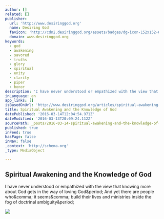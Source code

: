 ```yaml
---
author: []
related: []
publisher:
  url: 'http://www.desiringgod.org'
  name: Desiring God
  favicon: 'http://cdn2.desiringgod.org/assets/badges/dg-icon-152x152-86eef022b0098acffb7bede4e3b6d4c41078103557c7ba2608c51fd4a6f84edc.png'
  domain: www.desiringgod.org
keywords:
  - god
  - awakening
  - savored
  - truths
  - glory
  - spiritual
  - unity
  - clarity
  - piper
  - honor
description: 'I have never understood or empathized with the view that knowing more about God gets in the way of loving God. And yet there are people who, it seems, build their lives and ministries inside the fog of doctrinal ambiguity.'
inLanguage: en
app_links: []
isBasedOnUrl: 'http://www.desiringgod.org/articles/spiritual-awakening-and-the-knowledge-of-god'
title: Spiritual Awakening and the Knowledge of God
datePublished: '2016-03-14T12:04:54.971Z'
dateModified: '2016-03-13T20:09:24.112Z'
sourcePath: _posts/2016-03-14-spiritual-awakening-and-the-knowledge-of-god.md
published: true
inFeed: true
hasPage: false
inNav: false
_context: 'http://schema.org'
_type: MediaObject

---
```

<article style=""><h1>Spiritual Awakening and the Knowledge of God</h1><p>I have never understood or empathized with the view that knowing more about God gets in the way of loving God&amp;period; And yet there are people who&amp;comma; it seems&amp;comma; build their lives and ministries inside the fog of doctrinal ambiguity&amp;period;</p><img src="http://cdn0.desiringgod.org/assets/social/dg-logo-facebook-fallback-1b7a5ed0b26ad75e6bffa6faeb1be2784b7d189a0b13c4d2c7287b4dda2d71ab.png" /></article>